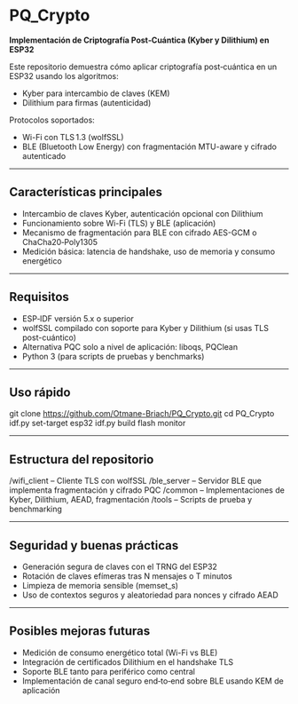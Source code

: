 # PQ_Crypto

**Implementación de Criptografía Post‑Cuántica (Kyber y Dilithium) en ESP32**

Este repositorio demuestra cómo aplicar criptografía post‑cuántica en un ESP32 usando los algoritmos:
- Kyber para intercambio de claves (KEM)
- Dilithium para firmas (autenticidad)

Protocolos soportados:
- Wi-Fi con TLS 1.3 (wolfSSL)
- BLE (Bluetooth Low Energy) con fragmentación MTU-aware y cifrado autenticado

---

## Características principales
- Intercambio de claves Kyber, autenticación opcional con Dilithium
- Funcionamiento sobre Wi-Fi (TLS) y BLE (aplicación)
- Mecanismo de fragmentación para BLE con cifrado AES-GCM o ChaCha20‑Poly1305
- Medición básica: latencia de handshake, uso de memoria y consumo energético

---

## Requisitos
- ESP‑IDF versión 5.x o superior
- wolfSSL compilado con soporte para Kyber y Dilithium (si usas TLS post-cuántico)
- Alternativa PQC solo a nivel de aplicación: liboqs, PQClean
- Python 3 (para scripts de pruebas y benchmarks)

---

## Uso rápido
git clone https://github.com/Otmane-Briach/PQ_Crypto.git
cd PQ_Crypto
idf.py set-target esp32
idf.py build flash monitor

---

## Estructura del repositorio
/wifi_client   – Cliente TLS con wolfSSL
/ble_server    – Servidor BLE que implementa fragmentación y cifrado PQC
/common        – Implementaciones de Kyber, Dilithium, AEAD, fragmentación
/tools         – Scripts de prueba y benchmarking

---

## Seguridad y buenas prácticas
- Generación segura de claves con el TRNG del ESP32
- Rotación de claves efímeras tras N mensajes o T minutos
- Limpieza de memoria sensible (memset_s)
- Uso de contextos seguros y aleatoriedad para nonces y cifrado AEAD

---

## Posibles mejoras futuras
- Medición de consumo energético total (Wi-Fi vs BLE)
- Integración de certificados Dilithium en el handshake TLS
- Soporte BLE tanto para periférico como central
- Implementación de canal seguro end‑to‑end sobre BLE usando KEM de aplicación

